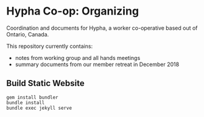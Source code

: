 # Hypha Co-op: Organizing

Coordination and documents for Hypha, a worker co-operative based out of Ontario, Canada.

This repository currently contains: 
- notes from working group and all hands meetings
- summary documents from our member retreat in December 2018

## Build Static Website

```
gem install bundler
bundle install
bundle exec jekyll serve
```
